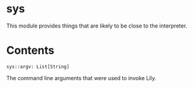 sys
===

This module provides things that are likely to be close to the interpreter.

# Contents

`sys::argv: List[String]`

The command line arguments that were used to invoke Lily.
